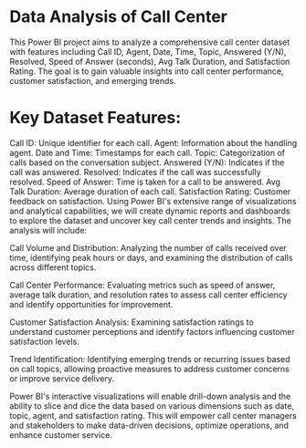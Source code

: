 # Data Analysis of Call Center
This Power BI project aims to analyze a comprehensive call center dataset with features including Call ID, Agent, Date, Time, Topic, Answered (Y/N), Resolved, Speed of Answer (seconds), Avg Talk Duration, and Satisfaction Rating. The goal is to gain valuable insights into call center performance, customer satisfaction, and emerging trends.

# Key Dataset Features:
Call ID: Unique identifier for each call.
Agent: Information about the handling agent.
Date and Time: Timestamps for each call.
Topic: Categorization of calls based on the conversation subject.
Answered (Y/N): Indicates if the call was answered.
Resolved: Indicates if the call was successfully resolved.
Speed of Answer: Time is taken for a call to be answered.
Avg Talk Duration: Average duration of each call.
Satisfaction Rating: Customer feedback on satisfaction.
Using Power BI's extensive range of visualizations and analytical capabilities, we will create dynamic reports and dashboards to explore the dataset and uncover key call center trends and insights. The analysis will include:

Call Volume and Distribution: Analyzing the number of calls received over time, identifying peak hours or days, and examining the distribution of calls across different topics.

Call Center Performance: Evaluating metrics such as speed of answer, average talk duration, and resolution rates to assess call center efficiency and identify opportunities for improvement.

Customer Satisfaction Analysis: Examining satisfaction ratings to understand customer perceptions and identify factors influencing customer satisfaction levels.

Trend Identification: Identifying emerging trends or recurring issues based on call topics, allowing proactive measures to address customer concerns or improve service delivery.

Power BI's interactive visualizations will enable drill-down analysis and the ability to slice and dice the data based on various dimensions such as date, topic, agent, and satisfaction rating. This will empower call center managers and stakeholders to make data-driven decisions, optimize operations, and enhance customer service.
